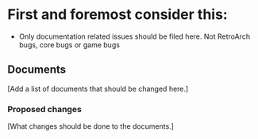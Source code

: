 # First and foremost consider this:
- Only documentation related issues should be filed here. Not RetroArch bugs, core bugs or game bugs

## Documents

[Add a list of documents that should be changed here.]

### Proposed changes

[What changes should be done to the documents.]
